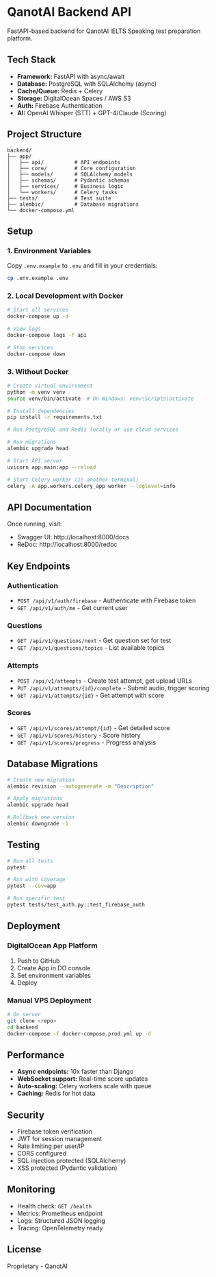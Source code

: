 # QanotAI Backend API

FastAPI-based backend for QanotAI IELTS Speaking test preparation platform.

## Tech Stack

- **Framework:** FastAPI with async/await
- **Database:** PostgreSQL with SQLAlchemy (async)
- **Cache/Queue:** Redis + Celery
- **Storage:** DigitalOcean Spaces / AWS S3
- **Auth:** Firebase Authentication
- **AI:** OpenAI Whisper (STT) + GPT-4/Claude (Scoring)

## Project Structure

```
backend/
├── app/
│   ├── api/          # API endpoints
│   ├── core/         # Core configuration
│   ├── models/       # SQLAlchemy models
│   ├── schemas/      # Pydantic schemas
│   ├── services/     # Business logic
│   └── workers/      # Celery tasks
├── tests/            # Test suite
├── alembic/          # Database migrations
└── docker-compose.yml
```

## Setup

### 1. Environment Variables

Copy `.env.example` to `.env` and fill in your credentials:

```bash
cp .env.example .env
```

### 2. Local Development with Docker

```bash
# Start all services
docker-compose up -d

# View logs
docker-compose logs -f api

# Stop services
docker-compose down
```

### 3. Without Docker

```bash
# Create virtual environment
python -m venv venv
source venv/bin/activate  # On Windows: venv\Scripts\activate

# Install dependencies
pip install -r requirements.txt

# Run PostgreSQL and Redis locally or use cloud services

# Run migrations
alembic upgrade head

# Start API server
uvicorn app.main:app --reload

# Start Celery worker (in another terminal)
celery -A app.workers.celery_app worker --loglevel=info
```

## API Documentation

Once running, visit:
- Swagger UI: http://localhost:8000/docs
- ReDoc: http://localhost:8000/redoc

## Key Endpoints

### Authentication
- `POST /api/v1/auth/firebase` - Authenticate with Firebase token
- `GET /api/v1/auth/me` - Get current user

### Questions
- `GET /api/v1/questions/next` - Get question set for test
- `GET /api/v1/questions/topics` - List available topics

### Attempts
- `POST /api/v1/attempts` - Create test attempt, get upload URLs
- `PUT /api/v1/attempts/{id}/complete` - Submit audio, trigger scoring
- `GET /api/v1/attempts/{id}` - Get attempt with score

### Scores
- `GET /api/v1/scores/attempt/{id}` - Get detailed score
- `GET /api/v1/scores/history` - Score history
- `GET /api/v1/scores/progress` - Progress analysis

## Database Migrations

```bash
# Create new migration
alembic revision --autogenerate -m "Description"

# Apply migrations
alembic upgrade head

# Rollback one version
alembic downgrade -1
```

## Testing

```bash
# Run all tests
pytest

# Run with coverage
pytest --cov=app

# Run specific test
pytest tests/test_auth.py::test_firebase_auth
```

## Deployment

### DigitalOcean App Platform

1. Push to GitHub
2. Create App in DO console
3. Set environment variables
4. Deploy

### Manual VPS Deployment

```bash
# On server
git clone <repo>
cd backend
docker-compose -f docker-compose.prod.yml up -d
```

## Performance

- **Async endpoints:** 10x faster than Django
- **WebSocket support:** Real-time score updates
- **Auto-scaling:** Celery workers scale with queue
- **Caching:** Redis for hot data

## Security

- Firebase token verification
- JWT for session management
- Rate limiting per user/IP
- CORS configured
- SQL injection protected (SQLAlchemy)
- XSS protected (Pydantic validation)

## Monitoring

- Health check: `GET /health`
- Metrics: Prometheus endpoint
- Logs: Structured JSON logging
- Tracing: OpenTelemetry ready

## License

Proprietary - QanotAI